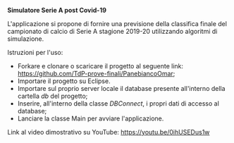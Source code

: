 <b>Simulatore Serie A post Covid-19</b>

L'applicazione si propone di fornire una previsione della classifica finale del campionato di calcio di Serie A stagione 2019-20 utilizzando algoritmi di simulazione.

Istruzioni per l'uso:

- Forkare e clonare o scaricare il progetto al seguente link: https://github.com/TdP-prove-finali/PanebiancoOmar;
- Importare il progetto su Eclipse.
- Importare sul proprio server locale il database presente all'interno della cartella <i>db</i> del progetto;
- Inserire, all'interno della classe <i>DBConnect</i>, i propri dati di accesso al database;
- Lanciare la classe Main per avviare l'applicazione.

Link al video dimostrativo su YouTube: https://youtu.be/0ihUSEDus1w
